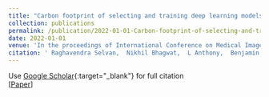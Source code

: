 ```yaml
---
title: "Carbon footprint of selecting and training deep learning models for medical image analysis"
collection: publications
permalink: /publication/2022-01-01-Carbon-footprint-of-selecting-and-training-deep-learning-models-for-medical-image-analysis
date: 2022-01-01
venue: 'In the proceedings of International Conference on Medical Image Computing and Computer-Assisted Intervention -- MICCAI 2022'
citation: ' Raghavendra Selvan,  Nikhil Bhagwat,  L Anthony,  Benjamin Kanding,  Erik Dam, &quot;Carbon footprint of selecting and training deep learning models for medical image analysis.&quot; In the proceedings of International Conference on Medical Image Computing and Computer-Assisted Intervention -- MICCAI 2022, 2022.'
---
```

Use [Google Scholar](https://scholar.google.com/scholar?q=Carbon+footprint+of+selecting+and+training+deep+learning+models+for+medical+image+analysis){:target="_blank"} for full citation\
[[Paper](https://arxiv.org/abs/2203.02202)]